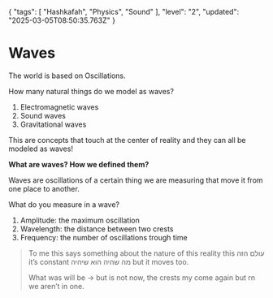 {
  "tags": [
    "Hashkafah",
    "Physics",
    "Sound"
  ],
  "level": "2",
  "updated": "2025-03-05T08:50:35.763Z"
}

# Waves

The world is based on Oscillations.

How many natural things do we model as waves?

1. Electromagnetic waves
2. Sound waves
3. Gravitational waves

This are concepts that touch at the center of reality and they can all be modeled as waves!

**What are waves? How we defined them?**

Waves are oscillations of a certain thing we are measuring that move it from one place to another.

What do you measure in a wave?

1. Amplitude: the maximum oscillation
2. Wavelength: the distance between two crests
3. Frequency: the number of oscillations trough time

> To me this says something about the nature of this reality this עולם הזה it’s constant מה שהיה הוא שיהיה but it moves too.
>
> What was will be -> but is not now, the crests my come again but rn we aren’t in one.